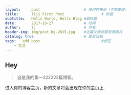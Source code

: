 ```yaml
---
layout:     post   				    # 使用的布局（不需要改）
title:      liji First Post 				# 标题 
subtitle:   Hello World, Hello Blog #副标题
date:       2017-10-27 				# 时间
author:     lj 						# 作者
header-img: img/post-bg-2015.jpg 	#这篇文章标题背景图片
catalog: true 						# 是否归档
tags:	add post							#标签
    - 生活
---
```


## Hey
>这是我的第一222222篇博客。

进入你的博客主页，新的文章将会出现在你的主页上.
